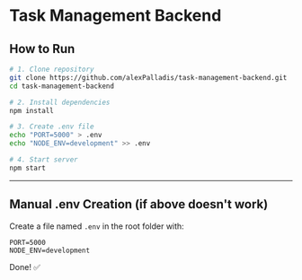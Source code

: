 # Task Management Backend

## How to Run
```bash
# 1. Clone repository
git clone https://github.com/alexPalladis/task-management-backend.git
cd task-management-backend

# 2. Install dependencies
npm install

# 3. Create .env file
echo "PORT=5000" > .env
echo "NODE_ENV=development" >> .env

# 4. Start server
npm start
```

---

## Manual .env Creation (if above doesn't work)

Create a file named `.env` in the root folder with:
```
PORT=5000
NODE_ENV=development
```



Done! ✅

